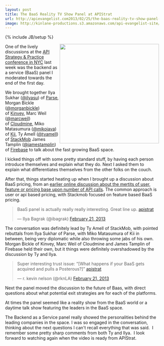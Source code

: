 ```yaml
---
layout: post
title: The BaaS Reality TV Show Panel at APIStrat
url: http://apievangelist.com2013/02/25/the-baas-reality-tv-show-panel-at-apistrat/
image: http://kinlane-productions.s3.amazonaws.com/api-evangelist-site/blog/apistrat-baas-panel.jpg
---
```

{% include JB/setup %}
<p>
     <a href="https://s3.amazonaws.com/kinlane-productions/events/api-strategy-practice-conference/pics/apistrat-baas-panel.jpg" target="_blank"><img src="https://s3.amazonaws.com/kinlane-productions/events/api-strategy-practice-conference/pics/apistrat-baas-panel.jpg"  width="325" align="right" /></a>
</p>
<p>
     One of the lively discussions at the <a href="http://www.apistrategyconference.com/">API Strategy &amp; Practice conference in NYC</a> last week was the backend as a service (BaaS) panel I moderated towards the end of the first day.
</p>
<p>
     We brought together Ilya Sukhar (<a href="https://twitter.com/ilyasu">@ilyasu</a>) of <a href="http://www.parse.com/" target="_blank">Parse</a>, Morgan Bickle (<a href="https://twitter.com/morganbickle">@morganbickle</a>) of <a href="http://www.kinvey.com/" target="_blank">Kinvey</a>, Marc Weil (<a href="https://twitter.com/marcweil">@marcweil</a>) of <a href="https://cloudmine.me/" target="_blank">Cloudmine</a>, Miko Matasumura (<a href="https://twitter.com/mikojava">@mikojava</a>) of <a href="http://kii.com/" target="_blank">Kii</a>, Ty Amell (<a href="https://twitter.com/tyamell">@tyamell</a>) of <a href="https://www.stackmob.com/" target="_blank">StackMob</a> James Tamplin (<a href="https://twitter.com/jamestamplin">@jamestamplin</a>) of <a href="https://www.firebase.com/" target="_blank">Firebase</a> to talk about the fast growing BaaS space.
</p>
<p>
     I kicked things off with some pretty standard stuff, by having each person introduce themselves and explain what they do. Next I asked them to explain what differentiates themselves from the other folks on the couch.
</p>
<p>
     After that, things started heating up when I brought up a discussion about BaaS pricing, from an <a href="/2013/02/07/which-baas-pricing-model-is-better/">earlier online discussion about the mertits of user, feature or pricing base upon number of API calls</a>. The common approach is user or api based pricing, with Stackmob focused on feature based BaaS pricing.
</p>
<div>
     <blockquote class="twitter-tweet">
          <p>
               BaaS panel is actually really really interesting. Great line up. <a href="https://twitter.com/search/%23apistrat">apistrat</a>
          </p>— Ilya Bagrak (@ibagrak) <a href="https://twitter.com/ibagrak/status/304716332983791616">February 21, 2013</a>
     </blockquote>
</div>
<p>
     The conversation was definitely lead by Ty Amell of StackMob, with pointed rebuttals from Ilya Sukhar of Parse, with Miko Matasumura of Kii in between, being very diplomatic while also throwing some jabs of his own. Morgan Bickle of Kinvey, Marc Weil of Cloudmine and James Tamplin of Firebase held their own, but it things were definitely overshadowed by the discussion by Ty and Ilya.
</p>
<div>
     <blockquote class="twitter-tweet c3">
          <p>
               Super interesting trust issue: “[What happens if your BaaS gets acquired and pulls a Posterous?]” <a href="https://twitter.com/search/%23apistrat">apistrat</a>
          </p>— r. kevin nelson (@rknLA) <a href="https://twitter.com/rknLA/status/304721926847340544">February 21, 2013</a>
     </blockquote>
</div>
<p>
     Next the panel moved the discussion to the future of Baas, with direct questions about what potential exit strategies are for each of the platforms.
</p>
<p>
     At times the panel seemed like a reality show from the BaaS world or a daytime talk show featuring the leaders in the BaaS space.
</p>
<p>
     The Backend as a Service panel really showed the personalities behind the leading companies in the space. I was so engaged in the conversation, thinking about the next questions I can't recall everything that was said.  I remember some pretty sharp comments from both Ty and Ilya.  I look forward to watching again when the video is ready from APIStrat.
</p>
